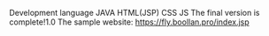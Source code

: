 Development language JAVA HTML(JSP) CSS JS
The final version is complete!1.0
The sample website: https://fly.boollan.pro/index.jsp

